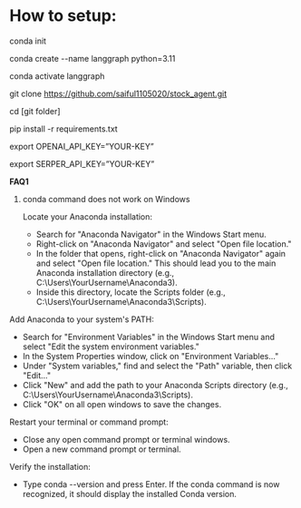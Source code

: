 How to setup:
=============

conda init

conda create --name langgraph python=3.11

conda activate langgraph

git clone https://github.com/saiful1105020/stock_agent.git

cd [git folder]

pip install -r requirements.txt

export OPENAI_API_KEY=”YOUR-KEY”

export SERPER_API_KEY=”YOUR-KEY”

**FAQ1**
1. conda command does not work on Windows

   Locate your Anaconda installation:

    * Search for "Anaconda Navigator" in the Windows Start menu.
    * Right-click on "Anaconda Navigator" and select "Open file location."
    * In the folder that opens, right-click on "Anaconda Navigator" again and select "Open file location." This should lead you to the main Anaconda installation directory (e.g., C:\Users\YourUsername\Anaconda3).
    * Inside this directory, locate the Scripts folder (e.g., C:\Users\YourUsername\Anaconda3\Scripts).

  Add Anaconda to your system's PATH:
  
  * Search for "Environment Variables" in the Windows Start menu and select "Edit the system environment variables."
  * In the System Properties window, click on "Environment Variables..."
  * Under "System variables," find and select the "Path" variable, then click "Edit..."
  * Click "New" and add the path to your Anaconda Scripts directory (e.g., C:\Users\YourUsername\Anaconda3\Scripts).
  * Click "OK" on all open windows to save the changes.

  Restart your terminal or command prompt:
  
  * Close any open command prompt or terminal windows.
  * Open a new command prompt or terminal.

  Verify the installation:
  
  * Type conda --version and press Enter. If the conda command is now recognized, it should display the installed Conda version.
